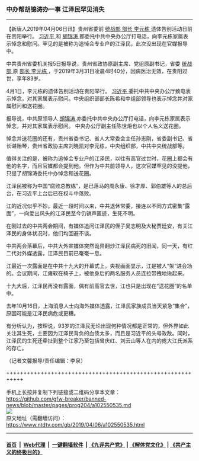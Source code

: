 ### 中办帮胡锦涛办一事 江泽民罕见消失
------------------------

<div class="post_content" itemprop="articleBody">
 <p>
  【新唐人2019年04月06日讯】贵州省委前
  <a href="https://www.ntdtv.com/gb/统战部.htm">
   统战部
  </a>
  <a href="https://www.ntdtv.com/gb/部长.htm">
   部长
  </a>
  <a href="https://www.ntdtv.com/gb/李元栋.htm">
   李元栋
  </a>
  遗体告别活动日前在贵阳举行。
  <a href="https://www.ntdtv.com/gb/习近平.htm">
   习近平
  </a>
  和
  <a href="https://www.ntdtv.com/gb/胡锦涛.htm">
   胡锦涛
  </a>
  都委托中共中央办公厅打电话，向李元栋家属表示悼念和慰问。罕见的是被称为追悼会专业户的江泽民，此次没出现在官媒报导中。
 </p>
 <p>
  中共贵州省委机关报5日报导说，贵州省政协原副主席、党组原副书记，省委
  <a href="https://www.ntdtv.com/gb/统战部.htm">
   统战部
  </a>
  原
  <a href="https://www.ntdtv.com/gb/部长.htm">
   部长
  </a>
  <a href="https://www.ntdtv.com/gb/李元栋.htm">
   李元栋
  </a>
  ，于2019年3月31日凌晨4时40分，因病医治无效，在贵阳过世，享年83岁。
 </p>
 <p>
  4月1日，李元栋的遗体告别活动在贵阳举行。
  <a href="https://www.ntdtv.com/gb/习近平.htm">
   习近平
  </a>
  委托中共中央办公厅致电表示悼念，对其家属表示慰问。中央组织部部长陈希和中组部领导也表示悼念并对家属慰问和送花圈。
 </p>
 <p>
  报导说，中共原领导人
  <a href="https://www.ntdtv.com/gb/胡锦涛.htm">
   胡锦涛
  </a>
  亦委托中共中央办公厅打电话，向李元栋家属表示悼念，并对其家属表示慰问。 中央办公厅副主任陈世炬也以个人名义送花圈。
 </p>
 <p>
  悼念并送花圈的还有，贵州省委书记、省人大常委会主任孙志刚，省委副书记、省长谌贻琴，贵州省政协主席刘晓凯对李元栋，中央组织部，中共中央统战部等。
 </p>
 <p>
  值得关注的是，被称为追悼会专业户的江泽民，以往有高官过世时，花圈上都会有他的名字，而且官媒都会提到他。但作为中共前领导人，这次官媒罕见的没提他，只提了胡锦涛委托中办悼念和送花圈。
 </p>
 <p>
  江泽民被称为中国“腐败总教练”，是已落马的周永康、徐才厚、郭伯雄等人的总后台，在习近平上台后已在权斗中落败。
 </p>
 <p>
  江的近况似乎不妙。最近一段时间以来，中共退休常委，接连以不同方式密集“露面”，一向爱出风头的江泽民至今仍销声匿迹，生死不明。
 </p>
 <p>
  在刚过去的中共两会期间，有媒体追问江泽民的侄子吴志明及大秘贾廷安，有关江泽民的身体状况时，他们均回避不谈。
 </p>
 <p>
  中共两会落幕后，中共大外宣媒体突然诡异翻炒江泽民病死的旧闻，同一天，有红二代对外媒透露，江泽民目前已奄奄一息。
 </p>
 <p>
  江最近一次露面是在中共十九大的开幕式上。央视画面显示，江是被人“架”进会场的。会议期间，江瘫软在椅子上，被他身后的两名服务人员连拉带拽地揪起来。
 </p>
 <p>
  十九大后，江泽民再没有露面，偶有前高官去世，江也只是出现在“送花圈”的名单中。
 </p>
 <p>
  去年10月16日，上海消息人士向海外媒体透露，江泽民家族成员当天紧急“集合”，原因可能是江泽民病危或更糟。
 </p>
 <p>
  有分析认为，按理说，93岁的江泽民无论出现何种情况都是正常的，但外界如此关注其生死，主要因为江泽民背负的血债太多，而且是习近平的头号政敌。同时，江泽民的生死还牵扯到整个江家乃至包括曾庆红、刘云山等人在内的庞大江氏派系的存亡。
 </p>
 <p>
  （记者文馨报导/责任编辑：李泉）
 </p>
 <div class="single_ad">
 </div>
</div>

+++++++++++++++++++++++++++++++++++++++++++++++++++++++++++<br/><br/>
手机上长按并复制下列链接或二维码分享本文章：<br/>
https://github.com/gfw-breaker/banned-news/blob/master/pages/prog204/a102550535.md <br/>
<a href='https://github.com/gfw-breaker/banned-news/blob/master/pages/prog204/a102550535.md'><img src='https://github.com/gfw-breaker/banned-news/blob/master/pages/prog204/a102550535.md.png'/></a> <br/>
原文地址（需翻墙访问）：https://www.ntdtv.com/gb/2019/04/06/a102550535.html


------------------------
#### [首页](https://github.com/gfw-breaker/banned-news/blob/master/README.md) &nbsp;|&nbsp; [Web代理](https://github.com/labour-camp/helloworld) &nbsp;|&nbsp; [一键翻墙软件](https://github.com/gfw-breaker/nogfw/blob/master/README.md) &nbsp;| [《九评共产党》](https://github.com/gfw-breaker/9ping.md/blob/master/README.md#九评之一评共产党是什么) | [《解体党文化》](https://github.com/gfw-breaker/jtdwh.md/blob/master/README.md) | [《共产主义的终极目的》](https://github.com/gfw-breaker/gczydzjmd.md/blob/master/README.md)

